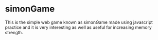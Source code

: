 # simonGame
This is the simple web game known as simonGame made using javascript practice and it is very interesting as well as useful for increasing memory strength.
